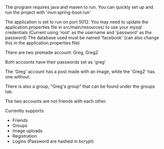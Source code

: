 The program requires java and maven to run.
You can quickly set up and run the project with 'mvn:spring-boot:run'

The application is set to run on port 5012. 
You may need to update the application.properties file in src/main/resources/ to use your mysql credentials
(Current using 'root' as the username and 'password' as the password)
The database used must be named 'facebook' (can also change this in the application.properties file)

There are two premade account: Greg, Greg2

Both accounts have their passwords set as 'greg'

The 'Greg' account has a post made with an image, while the 'Greg2' has one without.

There is also a group, "Greg's group" that can be found under the groups tab.

The two accounts are not friends with each other.

Currently supports:
* Friends
* Groups
* Image uploads
* Registration
* Logins
(Password are hashed in bcrypt)

